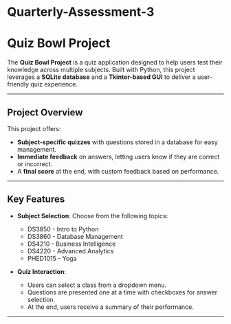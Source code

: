 # Quarterly-Assessment-3

# Quiz Bowl Project

The **Quiz Bowl Project** is a quiz application designed to help users test their knowledge across multiple subjects. Built with Python, this project leverages a **SQLite database** and a **Tkinter-based GUI** to deliver a user-friendly quiz experience.

---

## Project Overview

This project offers:

- **Subject-specific quizzes** with questions stored in a database for easy management.
- **Immediate feedback** on answers, letting users know if they are correct or incorrect.
- A **final score** at the end, with custom feedback based on performance.

---

## Key Features

- **Subject Selection**: Choose from the following topics:
  - DS3850 - Intro to Python
  - DS3860 - Database Management
  - DS4210 - Business Intelligence
  - DS4220 - Advanced Analytics
  - PHED1015 - Yoga

- **Quiz Interaction**:
  - Users can select a class from a dropdown menu.
  - Questions are presented one at a time with checkboxes for answer selection.
  - At the end, users receive a summary of their performance.

---

